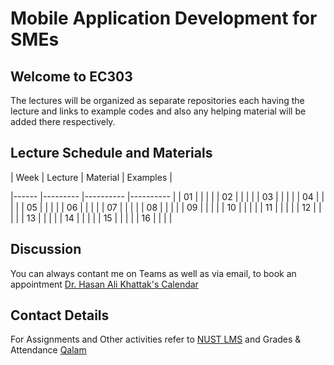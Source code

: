 # Mobile Application Development for SMEs

## Welcome to EC303

The lectures will be organized as separate repositories each having the lecture and links to example codes and also any helping material will be added there respectively. 

## Lecture Schedule and Materials
| Week 	| Lecture 	| Material 	| Examples 	|

|------	|---------	|----------	|----------	|
| 01   	|         	|          	|          	|
| 02   	|         	|          	|          	|
| 03   	|         	|          	|          	|
| 04   	|         	|          	|          	|
| 05   	|         	|          	|          	|
| 06   	|         	|          	|          	|
| 07   	|         	|          	|          	|
| 08   	|         	|          	|          	|
| 09   	|         	|          	|          	|
| 10   	|         	|          	|          	|
| 11   	|         	|          	|          	|
| 12   	|         	|          	|          	|
| 13   	|         	|          	|          	|
| 14   	|         	|          	|          	|
| 15   	|         	|          	|          	|
| 16   	|         	|          	|          	|

## Discussion
You can always contant me on Teams as well as via email, to book an appointment [Dr. Hasan Ali Khattak's Calendar](https://hasan.khattak.info/calendar)

## Contact Details
For Assignments and Other activities refer to [NUST LMS](https://lms.nust.edu.pk/portal/login/index.php) and Grades & Attendance [Qalam](https://qalam.nust.edu.pk/)
